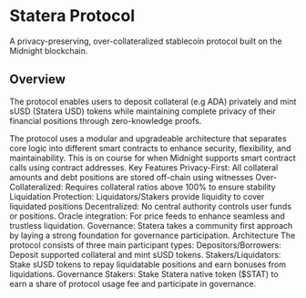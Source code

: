 # Statera Protocol

A privacy-preserving, over-collateralized stablecoin protocol built on the Midnight blockchain.

## Overview
The protocol enables users to deposit collateral (e.g ADA) privately and mint sUSD (Statera USD) tokens while maintaining complete privacy of their financial positions through zero-knowledge proofs.

The protocol uses a modular and upgradeable architecture that separates core logic into different smart contracts to enhance security, flexibility, and maintainability. This is on course for when Midnight supports smart contract calls using contract addresses.
Key Features
Privacy-First: All collateral amounts and debt positions are stored off-chain using witnesses
Over-Collateralized: Requires collateral ratios above 100% to ensure stability
Liquidation Protection: Liquidators/Stakers provide liquidity to cover liquidated positions
Decentralized: No central authority controls user funds or positions.
Oracle integration: For price feeds to enhance seamless and trustless liquidation.
Governance: Statera takes a community first approach by laying a strong foundation for governance participation.
Architecture
The protocol consists of three main participant types:
Depositors/Borrowers: Deposit supported collateral and mint sUSD tokens.
Stakers/Liquidators: Stake sUSD tokens to repay liquidatable positions and earn bonuses from liquidations.
Governance Stakers: Stake Statera native token ($STAT) to earn a share of protocol usage fee and participate in governance.